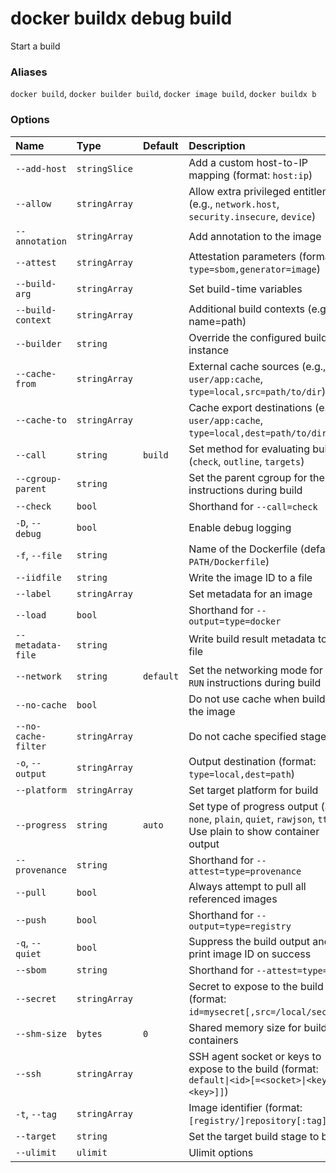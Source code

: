 # docker buildx debug build

<!---MARKER_GEN_START-->
Start a build

### Aliases

`docker build`, `docker builder build`, `docker image build`, `docker buildx b`

### Options

| Name                | Type          | Default   | Description                                                                                                           |
|:--------------------|:--------------|:----------|:----------------------------------------------------------------------------------------------------------------------|
| `--add-host`        | `stringSlice` |           | Add a custom host-to-IP mapping (format: `host:ip`)                                                                   |
| `--allow`           | `stringArray` |           | Allow extra privileged entitlement (e.g., `network.host`, `security.insecure`, `device`)                              |
| `--annotation`      | `stringArray` |           | Add annotation to the image                                                                                           |
| `--attest`          | `stringArray` |           | Attestation parameters (format: `type=sbom,generator=image`)                                                          |
| `--build-arg`       | `stringArray` |           | Set build-time variables                                                                                              |
| `--build-context`   | `stringArray` |           | Additional build contexts (e.g., name=path)                                                                           |
| `--builder`         | `string`      |           | Override the configured builder instance                                                                              |
| `--cache-from`      | `stringArray` |           | External cache sources (e.g., `user/app:cache`, `type=local,src=path/to/dir`)                                         |
| `--cache-to`        | `stringArray` |           | Cache export destinations (e.g., `user/app:cache`, `type=local,dest=path/to/dir`)                                     |
| `--call`            | `string`      | `build`   | Set method for evaluating build (`check`, `outline`, `targets`)                                                       |
| `--cgroup-parent`   | `string`      |           | Set the parent cgroup for the `RUN` instructions during build                                                         |
| `--check`           | `bool`        |           | Shorthand for `--call=check`                                                                                          |
| `-D`, `--debug`     | `bool`        |           | Enable debug logging                                                                                                  |
| `-f`, `--file`      | `string`      |           | Name of the Dockerfile (default: `PATH/Dockerfile`)                                                                   |
| `--iidfile`         | `string`      |           | Write the image ID to a file                                                                                          |
| `--label`           | `stringArray` |           | Set metadata for an image                                                                                             |
| `--load`            | `bool`        |           | Shorthand for `--output=type=docker`                                                                                  |
| `--metadata-file`   | `string`      |           | Write build result metadata to a file                                                                                 |
| `--network`         | `string`      | `default` | Set the networking mode for the `RUN` instructions during build                                                       |
| `--no-cache`        | `bool`        |           | Do not use cache when building the image                                                                              |
| `--no-cache-filter` | `stringArray` |           | Do not cache specified stages                                                                                         |
| `-o`, `--output`    | `stringArray` |           | Output destination (format: `type=local,dest=path`)                                                                   |
| `--platform`        | `stringArray` |           | Set target platform for build                                                                                         |
| `--progress`        | `string`      | `auto`    | Set type of progress output (`auto`, `none`,  `plain`, `quiet`, `rawjson`, `tty`). Use plain to show container output |
| `--provenance`      | `string`      |           | Shorthand for `--attest=type=provenance`                                                                              |
| `--pull`            | `bool`        |           | Always attempt to pull all referenced images                                                                          |
| `--push`            | `bool`        |           | Shorthand for `--output=type=registry`                                                                                |
| `-q`, `--quiet`     | `bool`        |           | Suppress the build output and print image ID on success                                                               |
| `--sbom`            | `string`      |           | Shorthand for `--attest=type=sbom`                                                                                    |
| `--secret`          | `stringArray` |           | Secret to expose to the build (format: `id=mysecret[,src=/local/secret]`)                                             |
| `--shm-size`        | `bytes`       | `0`       | Shared memory size for build containers                                                                               |
| `--ssh`             | `stringArray` |           | SSH agent socket or keys to expose to the build (format: `default\|<id>[=<socket>\|<key>[,<key>]]`)                   |
| `-t`, `--tag`       | `stringArray` |           | Image identifier (format: `[registry/]repository[:tag]`)                                                              |
| `--target`          | `string`      |           | Set the target build stage to build                                                                                   |
| `--ulimit`          | `ulimit`      |           | Ulimit options                                                                                                        |


<!---MARKER_GEN_END-->

